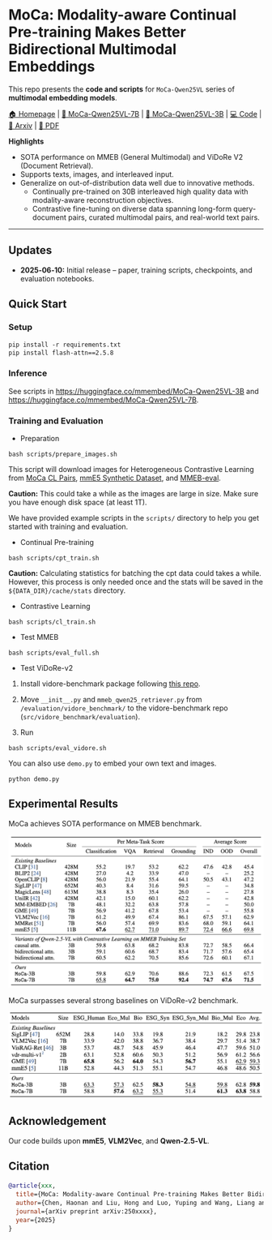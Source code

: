 # MoCa: Modality-aware Continual Pre-training Makes Better Bidirectional Multimodal Embeddings

This repo presents the **code and scripts** for `MoCa-Qwen25VL` series of **multimodal embedding models**.

[🏠 Homepage]() | [🤖 MoCa-Qwen25VL-7B]() | [🤖 MoCa-Qwen25VL-3B]() | [💻 Code](https://github.com/haon-chen/MoCa) | [📄 Arxiv]() | [📕 PDF]()

**Highlights**
- SOTA performance on MMEB (General Multimodal) and ViDoRe V2 (Document Retrieval).
- Supports texts, images, and interleaved input.
- Generalize on out-of-distribution data well due to innovative methods.
  - Continually pre-trained on 30B interleaved high quality data with modality-aware reconstruction objectives.
  - Contrastive fine-tuning on diverse data spanning long-form query-document pairs, curated multimodal pairs, and real-world text pairs.

---

## Updates

- **2025‑06‑10:** Initial release – paper, training scripts, checkpoints, and evaluation notebooks.

## Quick Start

### Setup

```
pip install -r requirements.txt
pip install flash-attn==2.5.8
```

### Inference
See scripts in https://huggingface.co/mmembed/MoCa-Qwen25VL-3B and https://huggingface.co/mmembed/MoCa-Qwen25VL-7B.

### Training and Evaluation

- Preparation

```
bash scripts/prepare_images.sh
```

This script will download images for Heterogeneous Contrastive Learning from [MoCa CL Pairs](https://huggingface.co/datasets/intfloat/mmE5-MMEB-hardneg), [mmE5 Synthetic Dataset](https://huggingface.co/datasets/intfloat/mmE5-synthetic), and [MMEB-eval](https://huggingface.co/datasets/TIGER-Lab/MMEB-eval).

**Caution:** This could take a while as the images are large in size. Make sure you have enough disk space (at least 1T).

We have provided example scripts in the `scripts/` directory to help you get started with training and evaluation.

- Continual Pre-training
```
bash scripts/cpt_train.sh
```
**Caution:** Calculating statistics for batching the cpt data could takes a while. However, this process is only needed once and the stats will be saved in the `${DATA_DIR}/cache/stats` directory.
- Contrastive Learning
```
bash scripts/cl_train.sh
```
- Test MMEB
```
bash scripts/eval_full.sh
```
- Test ViDoRe-v2

1. Install vidore-benchmark package following [this repo](https://github.com/illuin-tech/vidore-benchmark).

2. Move `__init__.py` and `mmeb_qwen25_retriever.py` from `/evaluation/vidore_benchmark/` to the vidore-benchmark repo (`src/vidore_benchmark/evaluation`).

3. Run
```
bash scripts/eval_vidore.sh
```

You can also use `demo.py` to embed your own text and images.
```
python demo.py
```

## Experimental Results
MoCa achieves SOTA performance on MMEB benchmark.

<img alt="Experimental Results" src="figures/mmeb.png">

MoCa surpasses several strong baselines on ViDoRe-v2 benchmark.

<img alt="Experimental Results" src="figures/vidore.png">


## Acknowledgement
Our code builds upon **mmE5**, **VLM2Vec**, and **Qwen‑2.5‑VL**.

## Citation
```bibtex
@article{xxx,
  title={MoCa: Modality-aware Continual Pre-training Makes Better Bidirectional Multimodal Embeddings},
  author={Chen, Haonan and Liu, Hong and Luo, Yuping and Wang, Liang and Yang, Nan and Wei, Furu and Dou, Zhicheng},
  journal={arXiv preprint arXiv:250xxxx},
  year={2025}
}
```